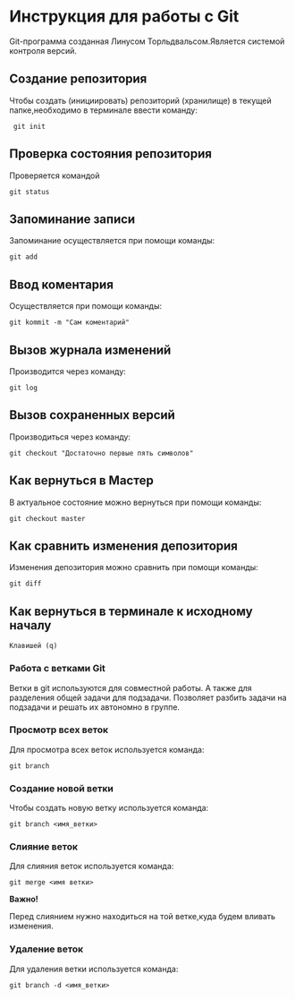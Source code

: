 # Инструкция для работы с Git

Git-программа созданная Линусом Торльдвальсом.Является системой контроля версий.

## Создание репозитория
Чтобы создать (инициировать) репозиторий (хранилище) в текущей папке,необходимо в терминале ввести команду:

     git init  

## Проверка состояния репозитория

Проверяется командой 
    
    git status

## Запоминание записи

Запоминание осуществляется при помощи команды:

    git add


## Ввод коментария

Осуществляется при помощи команды:

    git kommit -m "Сам коментарий"
    
## Вызов журнала изменений

Производится через команду:

    git log

## Вызов сохраненных версий

Производиться через команду:

    git checkout "Достаточно первые пять символов"

## Как вернуться в Мастер
В актуальное состояние можно вернуться при помощи команды:

    git checkout master

## Как сравнить изменения депозитория 
Изменения депозитория можно сравнить при помощи команды:

    git diff

## Как вернуться в терминале к исходному началу

    Клавишей (q)

### Работа с ветками Git 

Ветки в git используются для совместной работы. А также для разделения общей задачи для подзадачи. 
Позволяет разбить задачи на подзадачи и решать их автономно в группе.

### Просмотр всех веток
Для просмотра всех веток используется команда:

    git branch

### Создание новой ветки ###


Чтобы создать новую ветку используется команда:

    git branch <имя_ветки>

### Слияние  веток ###
Для слияния веток используется команда:

    git merge <имя ветки>
    
 **Важно!**

 Перед слиянием нужно находиться на той ветке,куда будем вливать изменения.

 ### Удаление веток ###

 Для удаления ветки используется команда:

    git branch -d <имя_ветки>

